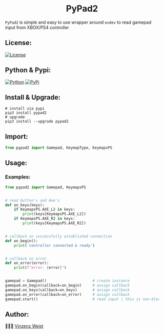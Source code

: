 <div align="center">
    <h1>
        <br>
            PyPad2
        <br>
    </h1>
</div>

`PyPad2` is simple and easy to use wrapper around `evdev` to read gamepad input from XBOX/PS4 controller

## License:
[![License](https://img.shields.io/badge/license-GPLv3-blue.svg?longCache=true&style=flat)](https://github.com/Vinz1911/PyPad2/blob/master/LICENSE)

## Python & Pypi:
[![Python](https://img.shields.io/badge/Python-v3.8-blue.svg?logo=python&style=flat)](https://www.python.org) [![PyPi](https://img.shields.io/badge/PyPi-Support-blue.svg?logo=pypi&style=flat)](https://pypi.org)

## Install & Upgrade:
```shell
# install via pypi
pip3 install pypad2
# upgrade
pip3 install --upgrade pypad2
```

## Import:

```python
from pypad2 import Gamepad, KeymapType, KeymapsPS
```

## Usage:
### Examples:

```python
from pypad2 import Gamepad, KeymapsPS


# read button's and Axe's
def on_keys(keys):
    if KeymapsPS.AXE_L2 in keys:
        print(keys[KeymapsPS.AXE_L2])
    if KeymapsPS.AXE_R2 in keys:
        print(keys[KeymapsPS.AXE_R2])


# callback on successfully established connection
def on_begin():
    print('controller connected & ready')


# callback on error
def on_error(error):
    print(f"error: {error}")


gamepad = Gamepad()                     # create instance
gamepad.on_begin(callback=on_begin)     # assign callback
gamepad.on_keys(callback=on_keys)       # assign callback
gamepad.on_error(callback=on_error)     # assign callback
gamepad.start()                         # read input | this is non-blocking, uses own thread
```

## Author:
👨🏼‍💻 [Vinzenz Weist](https://github.com/Vinz1911)